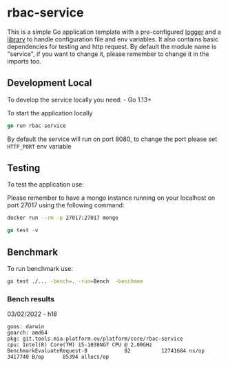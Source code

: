 # rbac-service

This is a simple Go application template with a pre-configured [logger]("https://github.com/mia-platform/glogger") and a [library]("https://github.com/mia-platform/configlib") to handle configuration file and env variables.
It also contains basic dependencies for testing and http request.
By default the module name is "service", if you want to change it, please remember to change it in the imports too.

## Development Local

To develop the service locally you need:
    - Go 1.13+

To start the application locally

```go
go run rbac-service
```

By default the service will run on port 8080, to change the port please set `HTTP_PORT` env variable

## Testing

To test the application use:

Please remember to have a mongo instance running on your localhost on port 27017 using the following command:

```sh
docker run --rm -p 27017:27017 mongo
```

```go
go test -v
```

## Benchmark

To run benchmark use:

```sh
go test ./... -bench=. -run=Bench  -benchmem
```

### Bench results

03/02/2022 - h18

```
goos: darwin
goarch: amd64
pkg: git.tools.mia-platform.eu/platform/core/rbac-service
cpu: Intel(R) Core(TM) i5-1038NG7 CPU @ 2.00GHz
BenchmarkEvaluateRequest-8            82          12741684 ns/op         3417740 B/op      85394 allocs/op
```
